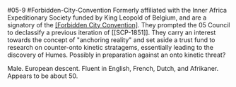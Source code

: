 #05-9 #Forbidden-City-Convention 
Formerly affiliated with the Inner Africa Expeditionary Society funded by King Leopold of Belgium, and are a signatory of the [[Forbidden City Convention]](https://scp-wiki.wikidot.com/wrong-proposal). They prompted the 05 Council to declassify a previous iteration of [[SCP-1851]]. They carry an interest towards the concept of "anchoring reality" and set aside a trust fund to research on counter-onto kinetic stratagems, essentially leading to the discovery of Humes. Possibly in preparation against an onto kinetic threat?

Male. European descent. Fluent in English, French, Dutch, and Afrikaner. Appears to be about 50.